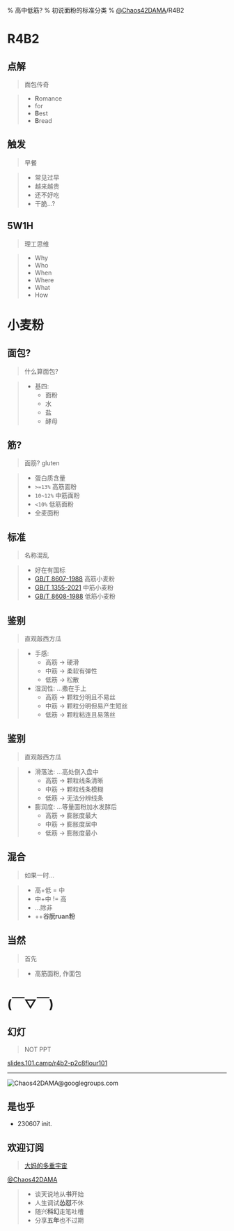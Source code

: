 
% 高中低筋?
% 初说面粉的标准分类
% [@Chaos42DAMA](https://www.youtube.com/@Chaos42DAMA)/R4B2

# R4B2

## 点解
> 面包传奇

>- **R**omance 
>- for 
>- **B**est 
>- **B**read

## 触发
> 早餐

>- 常见过早
>- 越来越贵
>- 还不好吃
>- 干脆...?

## 5W1H
> 理工思维

>- Why
>- Who
>- When
>- Where
>- What
>- How

# 小麦粉

## 面包?
> 什么算面包?

>- 基四:
>    - 面粉
>    - 水
>    - 盐
>    - 酵母

## 筋?
> 面筋? gluten

>- 蛋白质含量
>- `>=13%` 高筋面粉
>- `10~12%` 中筋面粉
>- `<10%` 低筋面粉
>- 全麦面粉

## 标准
> 名称混乱

>- 好在有国标
>- [GB/T 8607-1988](https://openstd.samr.gov.cn/bzgk/gb/newGbInfo?hcno=B4F92E97D41940D84176551A7A6239B8) 高筋小麦粉
>- [GB/T 1355-2021](https://openstd.samr.gov.cn/bzgk/gb/newGbInfo?hcno=7FBA509CDA87E5C9DE846BBC077430B4) 中筋小麦粉
>- [GB/T 8608-1988](https://openstd.samr.gov.cn/bzgk/gb/newGbInfo?hcno=825ACED1697C735708A9B7D013242428) 低筋小麦粉

## 鉴别
> 直观敲西方瓜

>- 手感:
>    - 高筋 -> 硬滑 
>    - 中筋 -> 柔软有弹性
>    - 低筋 -> 松散
>- 湿润性: ...撒在手上
>    - 高筋 -> 颗粒分明且不易丝
>    - 中筋 -> 颗粒分明但易产生短丝
>    - 低筋 -> 颗粒粘连且易落丝

## 鉴别
> 直观敲西方瓜

>- 滑落法: ...高处倒入盘中
>    - 高筋 -> 颗粒线条清晰
>    - 中筋 -> 颗粒线条模糊
>    - 低筋 -> 无法分辨线条
>- 膨润度: ...等量面粉加水发酵后
>    - 高筋 -> 膨胀度最大
>    - 中筋 -> 膨胀度居中
>    - 低筋 -> 膨胀度最小

## 混合
> 如果一时...

>- 高+低 = 中
>- 中+中 != 高
>- ...除非
>- ++**谷朊ruan粉**

## 当然
> 首先

>- 高筋面粉, 作面包

# (￣▽￣)

## 幻灯
> NOT PPT

[slides.101.camp/r4b2-p2c8flour101](https://slides.101.camp/r4b2-p2c8flour101.html)



-------

![Chaos**42**DAMA@**g**oo**g**le**g**roup**s**.com](http://org.up.zoomquiet.top/omc/res/KEEP/kcn_ask-dama.jpg!/fh/420)

## 是也乎


- 230607 init.

## 欢迎订阅
> [大妈的多重宇宙](https://www.youtube.com/@Chaos42DAMA)

[@Chaos42DAMA](https://www.youtube.com/@Chaos42DAMA)

>- 谈天说地从**书**开始
>- 人生调试**怂怼**不休
>- 随兴**科幻**走笔吐槽
>- 分享**五年**也不过期
